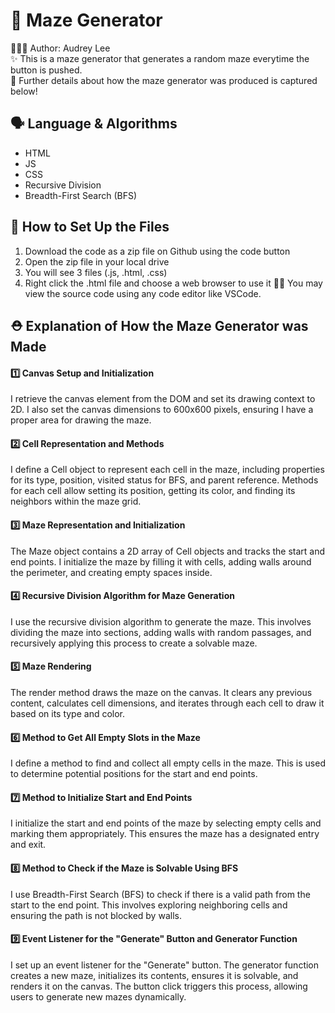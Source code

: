 
# 🧩 Maze Generator
🧑🏻‍💻 Author: Audrey Lee <br/>
✨ This is a maze generator that generates a random maze everytime the button is pushed. <br/>
🧱 Further details about how the maze generator was produced is captured below!
<br/>

## 🗣️ Language & Algorithms
* HTML
* JS
* CSS
* Recursive Division
* Breadth-First Search (BFS)

## 🔧 How to Set Up the Files
1. Download the code as a zip file on Github using the code button
2. Open the zip file in your local drive
3. You will see 3 files (.js, .html, .css)
4. Right click the .html file and choose a web browser to use it
💁🏻 You may view the source code using any code editor like VSCode.

## ⛑️ Explanation of How the Maze Generator was Made
#### 1️⃣ Canvas Setup and Initialization
I retrieve the canvas element from the DOM and set its drawing context to 2D. I also set the canvas dimensions to 600x600 pixels, ensuring I have a proper area for drawing the maze.

#### 2️⃣ Cell Representation and Methods
I define a Cell object to represent each cell in the maze, including properties for its type, position, visited status for BFS, and parent reference. Methods for each cell allow setting its position, getting its color, and finding its neighbors within the maze grid.

#### 3️⃣ Maze Representation and Initialization
The Maze object contains a 2D array of Cell objects and tracks the start and end points. I initialize the maze by filling it with cells, adding walls around the perimeter, and creating empty spaces inside.

#### 4️⃣ Recursive Division Algorithm for Maze Generation
I use the recursive division algorithm to generate the maze. This involves dividing the maze into sections, adding walls with random passages, and recursively applying this process to create a solvable maze.

#### 5️⃣ Maze Rendering
The render method draws the maze on the canvas. It clears any previous content, calculates cell dimensions, and iterates through each cell to draw it based on its type and color.

#### 6️⃣ Method to Get All Empty Slots in the Maze
I define a method to find and collect all empty cells in the maze. This is used to determine potential positions for the start and end points.

#### 7️⃣ Method to Initialize Start and End Points
I initialize the start and end points of the maze by selecting empty cells and marking them appropriately. This ensures the maze has a designated entry and exit.

#### 8️⃣ Method to Check if the Maze is Solvable Using BFS
I use Breadth-First Search (BFS) to check if there is a valid path from the start to the end point. This involves exploring neighboring cells and ensuring the path is not blocked by walls.

#### 9️⃣ Event Listener for the "Generate" Button and Generator Function
I set up an event listener for the "Generate" button. The generator function creates a new maze, initializes its contents, ensures it is solvable, and renders it on the canvas. The button click triggers this process, allowing users to generate new mazes dynamically.




